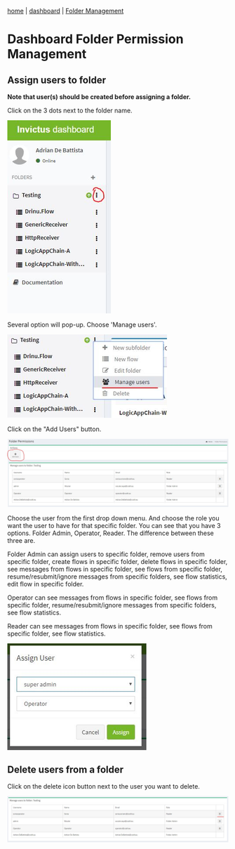 [home](../README.md) | [dashboard](dashboard.md) | [Folder Management](foldermanagement.md)

# Dashboard Folder Permission Management

## Assign users to folder

**Note that user(s) should be created before assigning a folder.**

Click on the 3 dots next to the folder name.

![folder1](../images/dashboard/folderman_1.JPG)

Several option will pop-up. Choose 'Manage users'.

![folder2](../images/dashboard/folderman_2.JPG)

Click on the "Add Users" button.

![folder3](../images/dashboard/folderman_3.JPG)

Choose the user from the first drop down menu. And choose the role you want the user to have for that specific folder. You can see that you have 3 options. Folder Admin, Operator, Reader. The difference between these three are.

Folder Admin can assign users to specific folder, remove users from specific folder, create flows in specific folder, delete flows in specific folder, see messages from flows in specific folder, see flows from specific folder, resume/resubmit/ignore messages from specific folders, see flow statistics, edit flow in specific folder.

Operator can see messages from flows in specific folder, see flows from specific folder, resume/resubmit/ignore messages from specific folders, see flow statistics.

Reader can see messages from flows in specific folder, see flows from specific folder, see flow statistics.

![folder3](../images/dashboard/folderman_4.JPG)

## Delete users from a folder

Click on the delete icon button next to the user you want to delete.

![folder3](../images/dashboard/folderman_5.JPG)
